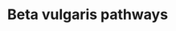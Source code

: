---
common: "Sugar beet"
latin: "Beta vulgaris"
bridgedb-code: Bv
ncbi: "3555"
title: "Beta vulgaris pathways"
description:
homology: 
group: "Plants"
---